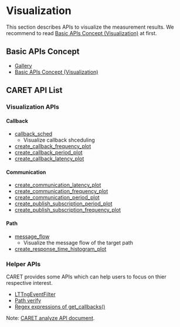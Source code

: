 # Visualization

This section describes APIs to visualize the measurement results.
We recommend to read [Basic APIs Concept (Visualization)](./concept/basic_api_concept.md) at first.

## Basic APIs Concept

- [Gallery](../gallery.md)
- [Basic APIs Concept (Visualization)](./concept/basic_api_concept.md)

## CARET API List

### Visualization APIs

#### Callback

- [callback_sched](./visualization_api/callback_scheduling_visualization.md)
  - Visualize callback shceduling
- [create_callback_frequency_plot](./visualization_api/callback_information.md#execution-frequency)
- [create_callback_period_plot](./visualization_api/callback_information.md#period)
- [create_callback_latency_plot](./visualization_api/callback_information.md#latency)

#### Communication

- [create_communication_latency_plot](./visualization_api/communication_information.md#latency)
- [create_communication_frequency_plot](./visualization_api/communication_information.md#frequency)
- [create_communication_period_plot](./visualization_api/communication_information.md#period)
- [create_publish_subscription_period_plot](./visualization_api/pub_sub_information.md#period)
- [create_publish_subscription_frequency_plot](./visualization_api/pub_sub_information.md#frequency)

#### Path

- [message_flow](./visualization_api/message_flow.md)
  - Visualize the message flow of the target path
- [create_response_time_histogram_plot](./visualization_api/response_time.md)

### Helper APIs

CARET provides some APIs which can help users to focus on thier respective interest.

- [LTTngEventFilter](./helper_api/lttng_event_filter.md)
- [Path verify](./helper_api/path_verify.md)
- [Regex expressions of get_callbacks()](./helper_api/regex_expressions_get_callbacks.md)

Note: [CARET analyze API document](https://tier4.github.io/CARET_analyze/).
